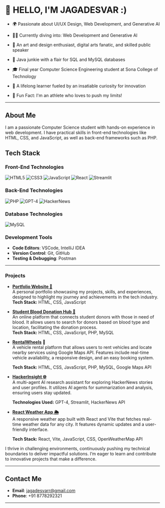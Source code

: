 # 👋 HELLO, I'M JAGADESVAR :)

- 🌍 Passionate about UI/UX Design, Web Development, and Generative AI

- 👨‍💻 Currently diving into: Web Development and Generative AI

- 🎤 An art and design enthusiast, digital arts fanatic, and skilled public speaker

- 🔧 Java junkie with a flair for SQL and MySQL databases

- 🎓 Final year Computer Science Engineering student at Sona College of Technology

- 🚀 A lifelong learner fueled by an insatiable curiosity for innovation

- 🏃 Fun Fact: I'm an athlete who loves to push my limits!


---
## About Me

I am a passionate Computer Science student with hands-on experience in web development. I have practical skills in front-end technologies like HTML, CSS, and JavaScript, as well as back-end frameworks such as PHP.

## Tech Stack
### Front-End Technologies
![HTML5](https://img.shields.io/badge/HTML5-E34F26?style=flat&logo=html5&logoColor=white) ![CSS3](https://img.shields.io/badge/CSS3-1572B6?style=flat&logo=css3&logoColor=white) ![JavaScript](https://img.shields.io/badge/JavaScript-F7DF1E?style=flat&logo=javascript&logoColor=black) ![React](https://img.shields.io/badge/React-61DAFB?style=flat&logo=react&logoColor=black) ![Streamlit](https://img.shields.io/badge/Streamlit-FF4B24?style=flat&logo=streamlit&logoColor=white)
  

### Back-End Technologies
![PHP](https://img.shields.io/badge/PHP-777BB4?style=flat&logo=php&logoColor=white) ![GPT-4](https://img.shields.io/badge/GPT-4-10C8A2?style=flat&logo=OpenAI&logoColor=white) ![HackerNews](https://img.shields.io/badge/HackerNews-F24D00?style=flat&logo=HackerNews&logoColor=white) 
### Database Technologies
![MySQL](https://img.shields.io/badge/MySQL-4479A1?style=flat&logo=mysql&logoColor=white) 
### Development Tools
- **Code Editors**: VSCode, IntelliJ IDEA
- **Version Control**: Git, GitHub
- **Testing & Debugging**: Postman

---

### Projects
-  **[Portfolio Website 💼](https://github.com/jagadesvar/My_Portfolio)**  
  A personal portfolio showcasing my projects, skills, and experiences, designed to highlight my journey and achievements in the tech industry.  
  **Tech Stack:** HTML, CSS, JavaScript


-  **[Student Blood Donation Hub 💉](https://github.com/jagadesvar/Student_Blood_Donation)**  
  An online platform that connects student donors with those in need of blood. It allows users to search for donors based on blood type and location, facilitating the donation process.  
  **Tech Stack:** HTML, CSS, JavaScript, PHP, MySQL


- **[RentalWheels](https://github.com/jagadesvar/Rental_Wheels) 🚗**  
  A vehicle rental platform that allows users to rent vehicles and locate nearby services using Google Maps API. Features include real-time vehicle availability, a responsive design, and an easy booking system.

  **Tech Stack:** HTML, CSS, JavaScript, PHP, MySQL, Google Maps API

- **[HackerInsight 🌐](https://github.com/jagadesvar/HackerInsight)**  
  A multi-agent AI research assistant for exploring HackerNews stories and user profiles. It utilizes AI agents for summarization and analysis, ensuring users stay updated.

  **Technologies Used:** GPT-4, Streamlit, HackerNews API


- **[React Weather App 🌦️](https://github.com/jagadesvar/React_Weather_App)**  
  A responsive weather app built with React and Vite that fetches real-time weather data for any city. It features dynamic updates and a user-friendly interface.

  **Tech Stack:** React, Vite, JavaScript, CSS, OpenWeatherMap API


I thrive in challenging environments, continuously pushing my technical boundaries to deliver impactful solutions. I’m eager to learn and contribute to innovative projects that make a difference.


---

## Contact Me
- **Email**: [jagadesvarr@gmail.com](mailto:jagadesvarr@gmail.com)  
- **Phone**: +91 8778292321  

---
